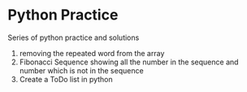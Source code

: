 # Python Practice
Series of python practice and solutions

1. removing the repeated word from the array
2. Fibonacci Sequence showing all the number in the sequence and number which is not in the sequence
3. Create a ToDo list in python 